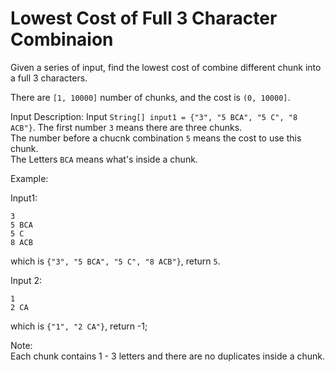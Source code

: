 # Lowest Cost of Full 3 Character Combinaion

Given a series of input, find the lowest cost of combine different chunk into a full 3 characters.

There are `[1, 10000]` number of chunks, and the cost is `(0, 10000]`.

Input Description:
Input `String[] input1 = {"3", "5 BCA", "5 C", "8 ACB"}`. The first number `3` means there are three chunks.  
The number before a chucnk combination `5` means the cost to use this chunk.  
The Letters `BCA` means what's inside a chunk.

Example:

Input1:  
```
3
5 BCA
5 C
8 ACB
```
which is `{"3", "5 BCA", "5 C", "8 ACB"}`, return `5`.

Input 2:
```
1
2 CA
```
which is `{"1", "2 CA"}`, return -1;

Note:  
Each chunk contains 1 - 3 letters and there are no duplicates inside a chunk.
